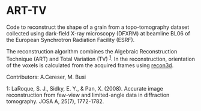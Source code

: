 # ART-TV

Code to reconstruct the shape of a grain from a topo-tomography dataset collected using dark-field X-ray microscopy (DFXRM) at beamline BL06 of the European Synchrotron Radiation Facility (ESRF).

The reconstruction algorithm combines the Algebraic Reconstruction Technique (ART) and Total Variation (TV) <sup>[1](#myfootnote1)</sup>. In the reconstruction, orientation of the voxels is calculated from the acquired frames using [recon3d](https://github.com/albusdemens/Recon3D).

Contributors: A.Cereser, M. Busi

<a name="myfootnote1">1</a>: LaRoque, S. J., Sidky, E. Y., & Pan, X. (2008). Accurate image reconstruction from few-view and limited-angle data in diffraction tomography. JOSA A, 25(7), 1772-1782.
